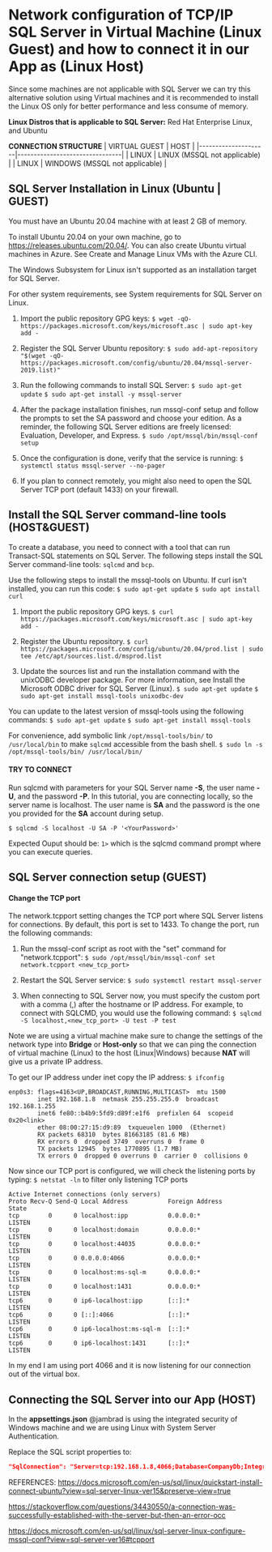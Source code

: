 # Network configuration of TCP/IP SQL Server in Virtual Machine (Linux Guest) and how to connect it in our App as (Linux Host)

Since some machines are not applicable with SQL Server we can try this alternative solution using Virtual machines and it is recommended to install the Linux OS only for better performance and less consume of memory.

**Linux Distros that is applicable to SQL Server:**
Red Hat Enterprise Linux, and Ubuntu

**CONNECTION STRUCTURE**
| VIRTUAL GUEST       |              HOST              |
|---------------------|--------------------------------|
| LINUX               | LINUX (MSSQL not applicable)   |
| LINUX               | WINDOWS (MSSQL not applicable) |


## SQL Server Installation in Linux (Ubuntu | GUEST) 
You must have an Ubuntu 20.04 machine with at least 2 GB of memory.

To install Ubuntu 20.04 on your own machine, go to https://releases.ubuntu.com/20.04/. You can also create Ubuntu virtual machines in Azure. See Create and Manage Linux VMs with the Azure CLI.

The Windows Subsystem for Linux isn't supported as an installation target for SQL Server.

For other system requirements, see System requirements for SQL Server on Linux.

1. Import the public repository GPG keys:
`$ wget -qO- https://packages.microsoft.com/keys/microsoft.asc | sudo apt-key add -`

2. Register the SQL Server Ubuntu repository:
`$ sudo add-apt-repository "$(wget -qO- https://packages.microsoft.com/config/ubuntu/20.04/mssql-server-2019.list)"`

3. Run the following commands to install SQL Server:
`$ sudo apt-get update`
`$ sudo apt-get install -y mssql-server`

4. After the package installation finishes, run mssql-conf setup and follow the prompts to set the SA password and choose your edition. As a reminder, the following SQL Server editions are freely licensed: Evaluation, Developer, and Express.
`$ sudo /opt/mssql/bin/mssql-conf setup`

5. Once the configuration is done, verify that the service is running:
`$ systemctl status mssql-server --no-pager`

6. If you plan to connect remotely, you might also need to open the SQL Server TCP port (default 1433) on your firewall.

## Install the SQL Server command-line tools (HOST&GUEST)
To create a database, you need to connect with a tool that can run Transact-SQL statements on SQL Server. The following steps install the SQL Server command-line tools: `sqlcmd` and `bcp`.

Use the following steps to install the mssql-tools on Ubuntu. If curl isn't installed, you can run this code:
`$ sudo apt-get update`
`$ sudo apt install curl`

1. Import the public repository GPG keys.
`$ curl https://packages.microsoft.com/keys/microsoft.asc | sudo apt-key add -`

2. Register the Ubuntu repository.
`$ curl https://packages.microsoft.com/config/ubuntu/20.04/prod.list | sudo tee /etc/apt/sources.list.d/msprod.list`

3. Update the sources list and run the installation command with the unixODBC developer package. For more information, see Install the Microsoft ODBC driver for SQL Server (Linux).
`$ sudo apt-get update`
`$ sudo apt-get install mssql-tools unixodbc-dev`

You can update to the latest version of mssql-tools using the following commands:
`$ sudo apt-get update`
`$ sudo apt-get install mssql-tools`

For convenience, add symbolic link `/opt/mssql-tools/bin/` to `/usr/local/bin`  to make `sqlcmd` accessible from the bash shell.
`$ sudo ln -s /opt/mssql-tools/bin/ /usr/local/bin/`

#### **TRY TO CONNECT**
Run sqlcmd with parameters for your SQL Server name **-S**, the user name **-U**, and the password **-P**. In this tutorial, you are connecting locally, so the server name is localhost. The user name is **SA** and the password is the one you provided for the **SA** account during setup.

`$ sqlcmd -S localhost -U SA -P '<YourPassword>'`

Expected Ouput should be:
`1>` which is the sqlcmd command prompt where you can execute queries.

## SQL Server connection setup (GUEST)
#### Change the TCP port
The network.tcpport setting changes the TCP port where SQL Server listens for connections. By default, this port is set to 1433. To change the port, run the following commands:

1. Run the mssql-conf script as root with the "set" command for "network.tcpport":
`$ sudo /opt/mssql/bin/mssql-conf set network.tcpport <new_tcp_port>`

2. Restart the SQL Server service:
`$ sudo systemctl restart mssql-server`

3. When connecting to SQL Server now, you must specify the custom port with a comma (,) after the hostname or IP address. For example, to connect with SQLCMD, you would use the following command:
`$ sqlcmd -S localhost,<new_tcp_port> -U test -P test`

Note we are using a virtual machine make sure to change the settings of the network type into **Bridge** or **Host-only** so that we can ping the connection of virtual machine (Linux) to the host (Linux|Windows) because **NAT** will give us a private IP address.

To get our IP address under inet copy the IP address:
`$ ifconfig`
```
enp0s3: flags=4163<UP,BROADCAST,RUNNING,MULTICAST>  mtu 1500
        inet 192.168.1.8  netmask 255.255.255.0  broadcast 192.168.1.255
        inet6 fe80::b4b9:5fd9:d89f:e1f6  prefixlen 64  scopeid 0x20<link>
        ether 08:00:27:15:d9:89  txqueuelen 1000  (Ethernet)
        RX packets 68310  bytes 81663185 (81.6 MB)
        RX errors 0  dropped 3749  overruns 0  frame 0
        TX packets 12945  bytes 1770895 (1.7 MB)
        TX errors 0  dropped 0 overruns 0  carrier 0  collisions 0
```

Now since our TCP port is configured, we will check the listening ports by typing: 
`$ netstat -ln` to filter only listening TCP ports
```terminal
Active Internet connections (only servers)
Proto Recv-Q Send-Q Local Address           Foreign Address         State      
tcp        0      0 localhost:ipp           0.0.0.0:*               LISTEN     
tcp        0      0 localhost:domain        0.0.0.0:*               LISTEN     
tcp        0      0 localhost:44035         0.0.0.0:*               LISTEN     
tcp        0      0 0.0.0.0:4066            0.0.0.0:*               LISTEN     
tcp        0      0 localhost:ms-sql-m      0.0.0.0:*               LISTEN     
tcp        0      0 localhost:1431          0.0.0.0:*               LISTEN     
tcp6       0      0 ip6-localhost:ipp       [::]:*                  LISTEN     
tcp6       0      0 [::]:4066               [::]:*                  LISTEN     
tcp6       0      0 ip6-localhost:ms-sql-m  [::]:*                  LISTEN     
tcp6       0      0 ip6-localhost:1431      [::]:*                  LISTEN 
```
In my end I am using port 4066 and it is now listening for our connection out of the virtual box.

## Connecting the SQL Server into our App (HOST)
In the **appsettings.json** @jambrad is using the integrated security of Windows machine and we are using Linux with System Server Authentication.

Replace the SQL script properties to:
```json
"SqlConnection": "Server=tcp:192.168.1.8,4066;Database=CompanyDb;Integrated Security=false;User ID=SA;Password=*****;MultipleActiveResultSets=False;Encrypt=False;TrustServerCertificate=False;Connection Timeout=30;"
```

REFERENCES:
https://docs.microsoft.com/en-us/sql/linux/quickstart-install-connect-ubuntu?view=sql-server-linux-ver15&preserve-view=true

https://stackoverflow.com/questions/34430550/a-connection-was-successfully-established-with-the-server-but-then-an-error-occ

https://docs.microsoft.com/en-us/sql/linux/sql-server-linux-configure-mssql-conf?view=sql-server-ver16#tcpport